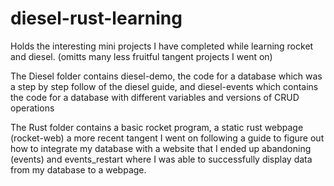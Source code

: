 # diesel-rust-learning
Holds the interesting mini projects I have completed while learning rocket and diesel. (omitts many less fruitful tangent projects I went on)

The Diesel folder contains diesel-demo, the code for a database which was a step by step follow of the diesel guide, and diesel-events which contains the code for a database with different variables and versions of CRUD operations

The Rust folder contains a basic rocket program, a static rust webpage (rocket-web) a more recent tangent I went on following a guide to figure out how to integrate my database with a website that I ended up abandoning (events) and events_restart where I was able to successfully display data from my database to a webpage.
